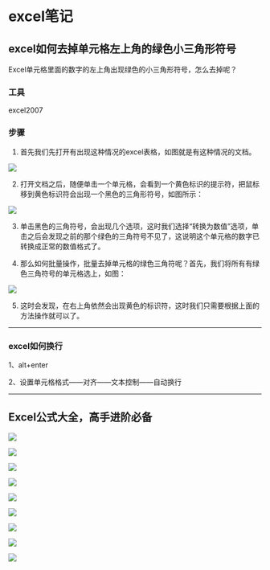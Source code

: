 excel笔记
=========

## excel如何去掉单元格左上角的绿色小三角形符号

Excel单元格里面的数字的左上角出现绿色的小三角形符号，怎么去掉呢？

### 工具

excel2007

### 步骤

1. 首先我们先打开有出现这种情况的excel表格，如图就是有这种情况的文档。

  ![](http://biang.io/biangpic/blog/aa3baeff18dcf8496c5c005784353df7.jpg)

2. 打开文档之后，随便单击一个单元格，会看到一个黄色标识的提示符，把鼠标移到黄色标识符会出现一个黑色的三角形符号，如图所示：

  ![](http://biang.io/biangpic/blog/841fc0b263f45d83ca4a6c64d57a6c5e.jpg)

3. 单击黑色的三角符号，会出现几个选项，这时我们选择“转换为数值”选项，单击之后会发现之前的那个绿色的三角符号不见了，这说明这个单元格的数字已转换成正常的数值格式了。

4. 那么如何批量操作，批量去掉单元格的绿色三角符呢？首先，我们将所有有绿色三角符号的单元格选上，如图：

  ![](http://biang.io/biangpic/blog/49ad719a691c7dc1817b8a76923cdf21.jpg)

5. 这时会发现，在右上角依然会出现黄色的标识符，这时我们只需要根据上面的方法操作就可以了。

---

### excel如何换行

1、alt+enter

2、设置单元格格式——对齐——文本控制——自动换行

---

## Excel公式大全，高手进阶必备

![](http://biang.io/biangpic/blog/127b9d75cf305cde24b43a8a2ed1086a.jpg)

![](http://biang.io/biangpic/blog/51e0eb9f9e0d2449d40305190a658451.jpg)

![](http://biang.io/biangpic/blog/0d84510f95595bce1359794a022cb816.jpg)

![](http://biang.io/biangpic/blog/ea06850e8ddd16adb540a87b61d1bd2c.jpg)

![](http://biang.io/biangpic/blog/5fcab922ae6da0c3f35c95483b0ed8c7.jpg)

![](http://biang.io/biangpic/blog/ea1809cbc9e17cb6bbdca0a4797f8784.jpg)

![](http://biang.io/biangpic/blog/4b2bc461fecfcb2c0ac7d5f68ceda5e5.jpg)

![](http://biang.io/biangpic/blog/28c332eed4caee09a237967ecd3a3d70.jpg)

![](http://biang.io/biangpic/blog/4b80705bd6a0e3e023e84c8b3e911bb8.jpg)
